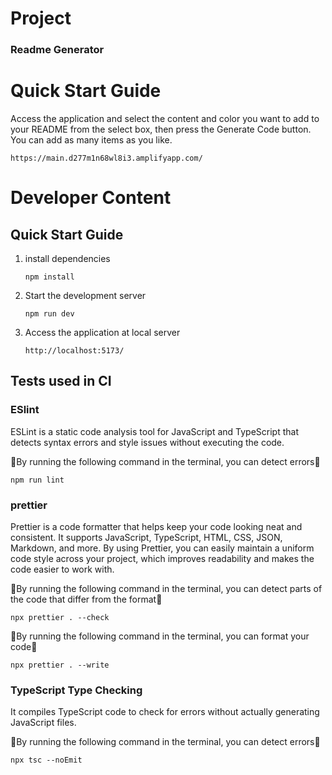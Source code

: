 # Project
### Readme Generator

# Quick Start Guide
Access the application and select the content and color you want to add to your README from the select box, then press the Generate Code button. You can add as many items as you like.
```
https://main.d277m1n68wl8i3.amplifyapp.com/
```

# Developer Content
## Quick Start Guide
1. install dependencies
	```
	npm install
	```
2. Start the development server
	```
	npm run dev
	```
3. Access the application at local server
	```
	http://localhost:5173/
	```
## Tests used in CI
### ESlint
ESLint is a static code analysis tool for JavaScript and TypeScript that detects syntax errors and style issues without executing the code.<br/>

🔻By running the following command in the terminal, you can detect errors🔻
```
npm run lint
```
### prettier
Prettier is a code formatter that helps keep your code looking neat and consistent. It supports JavaScript, TypeScript, HTML, CSS, JSON, Markdown, and more. By using Prettier, you can easily maintain a uniform code style across your project, which improves readability and makes the code easier to work with.<br/>

🔻By running the following command in the terminal, you can detect parts of the code that differ from the format🔻
```
npx prettier . --check
```
🔻By running the following command in the terminal, you can format your code🔻
```
npx prettier . --write
```
### TypeScript Type Checking
It compiles TypeScript code to check for errors without actually generating JavaScript files.<br/>

🔻By running the following command in the terminal, you can detect errors🔻
```
npx tsc --noEmit
```
